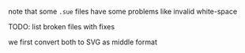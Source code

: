 note that some `.sue` files have some problems like invalid white-space

TODO: list broken files with fixes


we first convert both to SVG as middle format